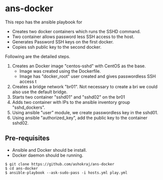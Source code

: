 # ans-docker

This repo has the ansible playbook for

* Creates two docker containers which runs the SSHD command.
* Two container allows password less SSH access to the host.
* Generates Password SSH keys on the first docker.
* Copies ssh public key to the second docker.

Following are the detailed steps.

1. Creates an Docker image "centos-sshd" with CentOS as the base. 
   * Image was created using the Dockerfile. 
   * Image has "docker_root" user created and gives passwordless SSH  access t
1. Creates a bridge network "br01". Not necessary to create a bri we could also use the default bridge.
1. Starts two container "sshd01" and "sshd02" on the br01
1. Adds two container with IPs to the ansible inventory group "sshd_dockers".
1. Using ansible "user" module, we create passwordless key in the sshd01.
1. Using ansible "authorized_key", add the public key to the container sshd02.

## Pre-requisites

* Ansible and Docker should be install. 
* Docker daemon should be running.

```
$ git clone https://github.com/ashokraj/ans-docker
$ cd ans-docker
$ ansible-playbook --ask-sudo-pass -i hosts.yml play.yml

```

